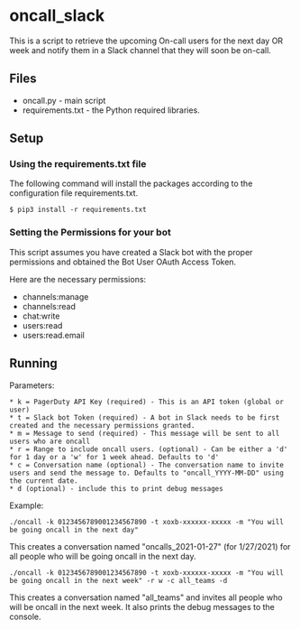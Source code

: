 # oncall_slack

This is a script to retrieve the upcoming On-call users for the next day OR week and notify them in a Slack channel that they will soon be on-call.

## Files
* oncall.py - main script
* requirements.txt - the Python required libraries.  

## Setup

### Using the requirements.txt file
The following command will install the packages according to the configuration file requirements.txt.

```
$ pip3 install -r requirements.txt
```

### Setting the Permissions for your bot
This script assumes you have created a Slack bot with the proper permissions and obtained the Bot User OAuth Access Token.

Here are the necessary permissions:
* channels:manage
* channels:read
* chat:write
* users:read
* users:read.email

## Running

Parameters:
```
* k = PagerDuty API Key (required) - This is an API token (global or user)
* t = Slack bot Token (required) - A bot in Slack needs to be first created and the necessary permissions granted.
* m = Message to send (required) - This message will be sent to all users who are oncall
* r = Range to include oncall users. (optional) - Can be either a 'd' for 1 day or a 'w' for 1 week ahead. Defaults to 'd'
* c = Conversation name (optional) - The conversation name to invite users and send the message to. Defaults to "oncall_YYYY-MM-DD" using the current date.
* d (optional) - include this to print debug messages
```
Example:
```
./oncall -k 0123456789001234567890 -t xoxb-xxxxxx-xxxxx -m "You will be going oncall in the next day"
```
This creates a conversation named "oncalls_2021-01-27" (for 1/27/2021) for all people who will be going oncall in the next day.

```
./oncall -k 0123456789001234567890 -t xoxb-xxxxxx-xxxxx -m "You will be going oncall in the next week" -r w -c all_teams -d
```
This creates a conversation named "all_teams" and invites all people who will be oncall in the next week. It also prints the debug messages to the console.
